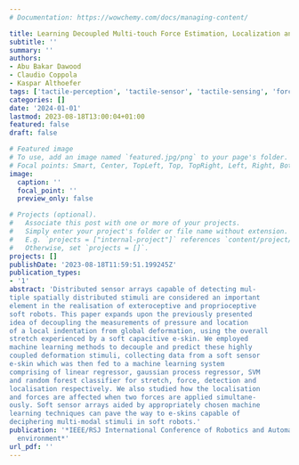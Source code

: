 ```yaml
---
# Documentation: https://wowchemy.com/docs/managing-content/

title: Learning Decoupled Multi-touch Force Estimation, Localization and Stretch for Soft Capacitive E-skin
subtitle: ''
summary: ''
authors:
- Abu Bakar Dawood
- Claudio Coppola
- Kaspar Althoefer
tags: ['tactile-perception', 'tactile-sensor', 'tactile-sensing', 'force-estimation', 'multi-touch']
categories: []
date: '2024-01-01'
lastmod: 2023-08-18T13:00:04+01:00
featured: false
draft: false

# Featured image
# To use, add an image named `featured.jpg/png` to your page's folder.
# Focal points: Smart, Center, TopLeft, Top, TopRight, Left, Right, BottomLeft, Bottom, BottomRight.
image:
  caption: ''
  focal_point: ''
  preview_only: false

# Projects (optional).
#   Associate this post with one or more of your projects.
#   Simply enter your project's folder or file name without extension.
#   E.g. `projects = ["internal-project"]` references `content/project/deep-learning/index.md`.
#   Otherwise, set `projects = []`.
projects: []
publishDate: '2023-08-18T11:59:51.199245Z'
publication_types:
- '1'
abstract: 'Distributed sensor arrays capable of detecting mul-
tiple spatially distributed stimuli are considered an important
element in the realisation of exteroceptive and proprioceptive
soft robots. This paper expands upon the previously presented
idea of decoupling the measurements of pressure and location
of a local indentation from global deformation, using the overall
stretch experienced by a soft capacitive e-skin. We employed
machine learning methods to decouple and predict these highly
coupled deformation stimuli, collecting data from a soft sensor
e-skin which was then fed to a machine learning system
comprising of linear regressor, gaussian process regressor, SVM
and random forest classifier for stretch, force, detection and
localisation respectively. We also studied how the localisation
and forces are affected when two forces are applied simultane-
ously. Soft sensor arrays aided by appropriately chosen machine
learning techniques can pave the way to e-skins capable of
deciphering multi-modal stimuli in soft robots.'
publication: '*IEEE/RSJ International Conference of Robotics and Automation (ICRA)
  environment*'
url_pdf: ''
---
```

